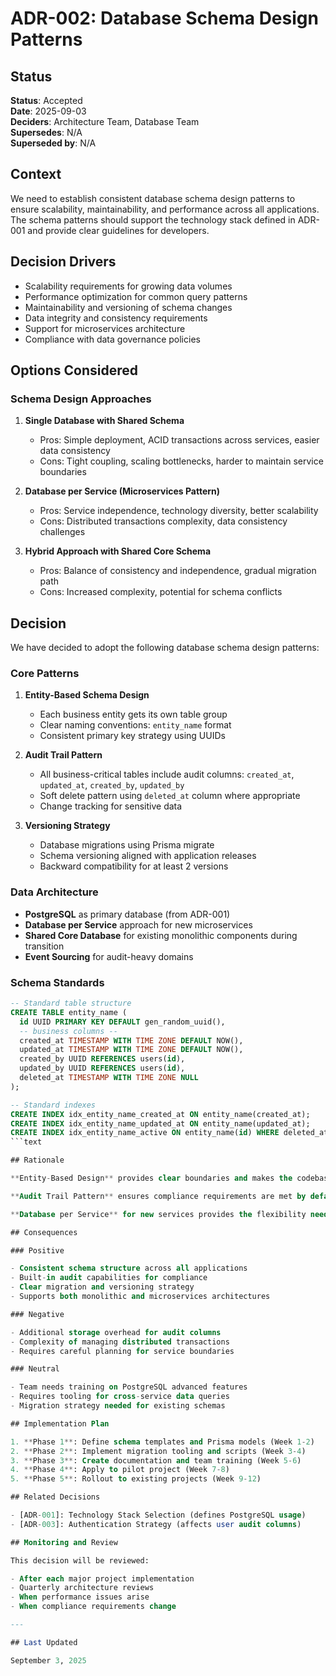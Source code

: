 # ADR-002: Database Schema Design Patterns

## Status

**Status**: Accepted  
**Date**: 2025-09-03  
**Deciders**: Architecture Team, Database Team  
**Supersedes**: N/A  
**Superseded by**: N/A  

## Context

We need to establish consistent database schema design patterns to ensure scalability, maintainability, and performance across all applications. The schema patterns should support the technology stack defined in ADR-001 and provide clear guidelines for developers.

## Decision Drivers

- Scalability requirements for growing data volumes
- Performance optimization for common query patterns
- Maintainability and versioning of schema changes
- Data integrity and consistency requirements
- Support for microservices architecture
- Compliance with data governance policies

## Options Considered

### Schema Design Approaches

1. **Single Database with Shared Schema**
   - Pros: Simple deployment, ACID transactions across services, easier data consistency
   - Cons: Tight coupling, scaling bottlenecks, harder to maintain service boundaries

2. **Database per Service (Microservices Pattern)**
   - Pros: Service independence, technology diversity, better scalability
   - Cons: Distributed transactions complexity, data consistency challenges

3. **Hybrid Approach with Shared Core Schema**
   - Pros: Balance of consistency and independence, gradual migration path
   - Cons: Increased complexity, potential for schema conflicts

## Decision

We have decided to adopt the following database schema design patterns:

### Core Patterns

1. **Entity-Based Schema Design**
   - Each business entity gets its own table group
   - Clear naming conventions: `entity_name` format
   - Consistent primary key strategy using UUIDs

2. **Audit Trail Pattern**
   - All business-critical tables include audit columns: `created_at`, `updated_at`, `created_by`, `updated_by`
   - Soft delete pattern using `deleted_at` column where appropriate
   - Change tracking for sensitive data

3. **Versioning Strategy**
   - Database migrations using Prisma migrate
   - Schema versioning aligned with application releases
   - Backward compatibility for at least 2 versions

### Data Architecture

- **PostgreSQL** as primary database (from ADR-001)
- **Database per Service** approach for new microservices
- **Shared Core Database** for existing monolithic components during transition
- **Event Sourcing** for audit-heavy domains

### Schema Standards

```sql
-- Standard table structure
CREATE TABLE entity_name (
  id UUID PRIMARY KEY DEFAULT gen_random_uuid(),
  -- business columns --
  created_at TIMESTAMP WITH TIME ZONE DEFAULT NOW(),
  updated_at TIMESTAMP WITH TIME ZONE DEFAULT NOW(),
  created_by UUID REFERENCES users(id),
  updated_by UUID REFERENCES users(id),
  deleted_at TIMESTAMP WITH TIME ZONE NULL
);

-- Standard indexes
CREATE INDEX idx_entity_name_created_at ON entity_name(created_at);
CREATE INDEX idx_entity_name_updated_at ON entity_name(updated_at);
CREATE INDEX idx_entity_name_active ON entity_name(id) WHERE deleted_at IS NULL;
```text

## Rationale

**Entity-Based Design** provides clear boundaries and makes the codebase easier to understand and maintain. The consistent structure reduces cognitive load for developers.

**Audit Trail Pattern** ensures compliance requirements are met by default and provides excellent debugging capabilities for production issues.

**Database per Service** for new services provides the flexibility needed for microservices architecture while maintaining pragmatic approach for existing systems.

## Consequences

### Positive

- Consistent schema structure across all applications
- Built-in audit capabilities for compliance
- Clear migration and versioning strategy
- Supports both monolithic and microservices architectures

### Negative

- Additional storage overhead for audit columns
- Complexity of managing distributed transactions
- Requires careful planning for service boundaries

### Neutral

- Team needs training on PostgreSQL advanced features
- Requires tooling for cross-service data queries
- Migration strategy needed for existing schemas

## Implementation Plan

1. **Phase 1**: Define schema templates and Prisma models (Week 1-2)
2. **Phase 2**: Implement migration tooling and scripts (Week 3-4)
3. **Phase 3**: Create documentation and team training (Week 5-6)
4. **Phase 4**: Apply to pilot project (Week 7-8)
5. **Phase 5**: Rollout to existing projects (Week 9-12)

## Related Decisions

- [ADR-001]: Technology Stack Selection (defines PostgreSQL usage)
- [ADR-003]: Authentication Strategy (affects user audit columns)

## Monitoring and Review

This decision will be reviewed:

- After each major project implementation
- Quarterly architecture reviews
- When performance issues arise
- When compliance requirements change

---

## Last Updated

September 3, 2025
